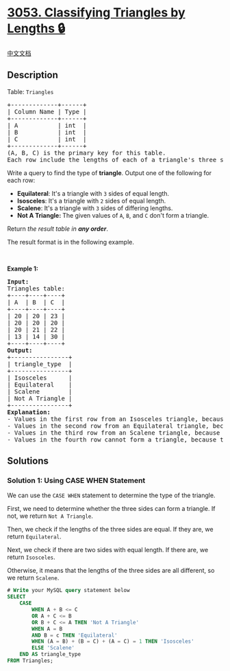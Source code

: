# [3053. Classifying Triangles by Lengths 🔒](https://leetcode.com/problems/classifying-triangles-by-lengths)

[中文文档](/solution/3000-3099/3053.Classifying%20Triangles%20by%20Lengths/README.md)

<!-- tags:Database -->

<!-- difficulty:Easy -->

## Description

<p>Table: <font face="monospace"><code>Triangles</code></font></p>

<pre>
+-------------+------+ 
| Column Name | Type | 
+-------------+------+ 
| A           | int  | 
| B           | int  |
| C           | int  |
+-------------+------+
(A, B, C) is the primary key for this table.
Each row include the lengths of each of a triangle&#39;s three sides.
</pre>

<p>Write a query to find the type of <strong>triangle</strong>. Output one of the following for each row:</p>

<ul>
	<li><strong>Equilateral</strong>: It&#39;s a triangle with <code>3</code> sides of equal length.</li>
	<li><strong>Isosceles</strong>: It&#39;s a triangle with <code>2</code> sides of equal length.</li>
	<li><strong>Scalene</strong>: It&#39;s a triangle with <code>3</code> sides of differing lengths.</li>
	<li><strong>Not A Triangle: </strong>The given values of <code>A</code>, <code>B</code>, and <code>C</code> don&#39;t form a triangle.</li>
</ul>

<p>Return <em>the result table in <strong>any order</strong></em>.</p>

<p>The result format is in the following example.</p>

<p>&nbsp;</p>
<p><strong class="example">Example 1:</strong></p>

<pre>
<strong>Input:</strong> 
Triangles table:
+----+----+----+
| A  | B  | C  |
+----+----+----+
| 20 | 20 | 23 |
| 20 | 20 | 20 |
| 20 | 21 | 22 |
| 13 | 14 | 30 |
+----+----+----+
<strong>Output:</strong> 
+----------------+
| triangle_type  | 
+----------------+
| Isosceles      | 
| Equilateral    |
| Scalene        |
| Not A Triangle |
+----------------+
<strong>Explanation:</strong> 
- Values in the first row from an Isosceles triangle, because A = B.
- Values in the second row from an Equilateral triangle, because A = B = C.
- Values in the third row from an Scalene triangle, because A != B != C.
- Values in the fourth row cannot form a triangle, because the combined value of sides A and B is not larger than that of side C.</pre>

## Solutions

### Solution 1: Using CASE WHEN Statement

We can use the `CASE WHEN` statement to determine the type of the triangle.

First, we need to determine whether the three sides can form a triangle. If not, we return `Not A Triangle`.

Then, we check if the lengths of the three sides are equal. If they are, we return `Equilateral`.

Next, we check if there are two sides with equal length. If there are, we return `Isosceles`.

Otherwise, it means that the lengths of the three sides are all different, so we return `Scalene`.

<!-- tabs:start -->

```sql
# Write your MySQL query statement below
SELECT
    CASE
        WHEN A + B <= C
        OR A + C <= B
        OR B + C <= A THEN 'Not A Triangle'
        WHEN A = B
        AND B = c THEN 'Equilateral'
        WHEN (A = B) + (B = C) + (A = C) = 1 THEN 'Isosceles'
        ELSE 'Scalene'
    END AS triangle_type
FROM Triangles;
```

<!-- tabs:end -->

<!-- end -->
